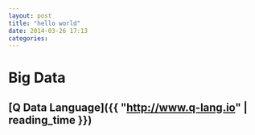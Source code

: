 ```yaml
---
layout: post
title: "hello world"
date: 2014-03-26 17:13
categories: 
---
```

# Big Data 

## [Q Data Language]({{ "http://www.q-lang.io" | reading_time }})
